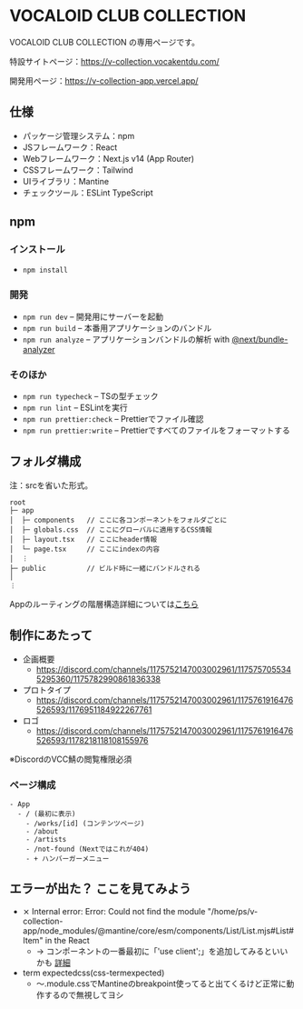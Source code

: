 # VOCALOID CLUB COLLECTION

VOCALOID CLUB COLLECTION の専用ページです。

特設サイトページ：https://v-collection.vocakentdu.com/

開発用ページ：https://v-collection-app.vercel.app/

## 仕様

- パッケージ管理システム：npm
- JSフレームワーク：React
- Webフレームワーク：Next.js v14 (App Router)
- CSSフレームワーク：Tailwind
- UIライブラリ：Mantine
- チェックツール：ESLint TypeScript

## npm

### インストール

- `npm install`

### 開発

- `npm run dev` – 開発用にサーバーを起動
- `npm run build` – 本番用アプリケーションのバンドル
- `npm run analyze` – アプリケーションバンドルの解析 with [@next/bundle-analyzer](https://www.npmjs.com/package/@next/bundle-analyzer)

### そのほか

- `npm run typecheck` – TSの型チェック
- `npm run lint` – ESLintを実行
- `npm run prettier:check` – Prettierでファイル確認
- `npm run prettier:write` – Prettierですべてのファイルをフォーマットする

## フォルダ構成

注：srcを省いた形式。

```
root
├─ app
│  ├─ components   // ここに各コンポーネントをフォルダごとに
│  ├─ globals.css  // ここにグローバルに適用するCSS情報
│  ├─ layout.tsx   // ここにheader情報
│  └─ page.tsx     // ここにindexの内容
│  ︙
├─ public          // ビルド時に一緒にバンドルされる
│
︙

```

Appのルーティングの階層構造詳細については[こちら](https://nextjs.org/docs/app/building-your-application/routing)

## 制作にあたって

- 企画概要
  - https://discord.com/channels/1175752147003002961/1175757055345295360/1175782990861836338
- プロトタイプ
  - https://discord.com/channels/1175752147003002961/1175761916476526593/1176951184922267761
- ロゴ
  - https://discord.com/channels/1175752147003002961/1175761916476526593/1178218118108155976

※DiscordのVCC鯖の閲覧権限必須

### ページ構成

```
- App
  - / (最初に表示)
    - /works/[id] (コンテンツページ)
    - /about
    - /artists
    - /not-found (Nextではこれが404)
    - + ハンバーガーメニュー
```

## エラーが出た？ ここを見てみよう

- ⨯ Internal error: Error: Could not find the module "/home/ps/v-collection-app/node_modules/@mantine/core/esm/components/List/List.mjs#List#Item" in the React
  - → コンポーネントの一番最初に「'use client';」を追加してみるといいかも [詳細](https://ramble.impl.co.jp/4935/)
- term expectedcss(css-termexpected)
  - ～.module.cssでMantineのbreakpoint使ってると出てくるけど正常に動作するので無視してヨシ
